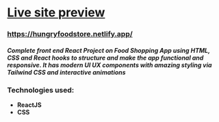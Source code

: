 
# [Live site preview](https://hungryfoodstore.netlify.app/)

### https://hungryfoodstore.netlify.app/


#### _Complete front end React Project on Food Shopping App using HTML, CSS and React hooks to structure and make the app functional and responsive. It has modern UI UX components with amazing styling via Tailwind CSS and interactive animations_


### Technologies used: 
- **ReactJS** 
- **CSS**


<br/>


